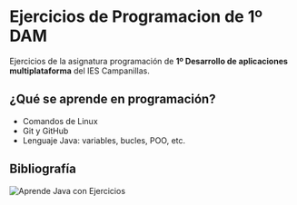 # Ejercicios de Programacion de 1º DAM

Ejercicios de la asignatura programación de **1º Desarrollo de aplicaciones
 multiplataforma** del IES Campanillas.

## ¿Qué se aprende en programación?

* Comandos de Linux
* Git y GitHub
* Lenguaje Java: variables, bucles, POO, etc.

## Bibliografía

![Aprende Java con Ejercicios](Ejercicios/Imagenes/)
